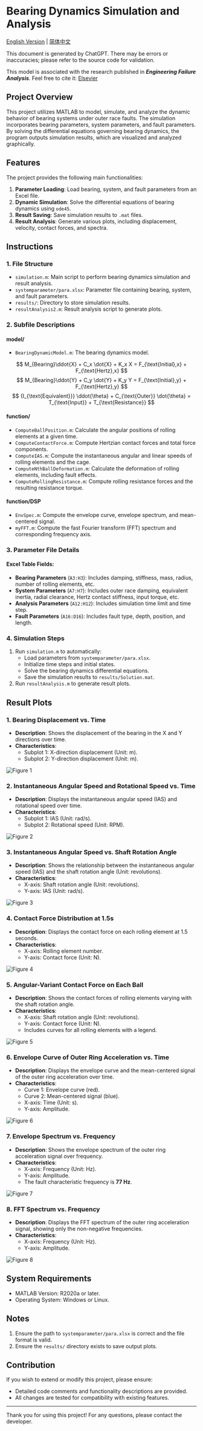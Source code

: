 # Bearing Dynamics Simulation and Analysis

[English Version](https://github.com/BiaWei/Bearing-Dynamics/blob/main/README.md) | [简体中文](https://github.com/BiaWei/Bearing-Dynamics/blob/main/README.zh.md)

This document is generated by ChatGPT. There may be errors or inaccuracies; please refer to the source code for validation.

This model is associated with the research published in **_Engineering Failure Analysis_**. Feel free to cite it: [Elsevier](https://doi.org/10.1016/j.engfailanal.2024.108251)

## Project Overview

This project utilizes MATLAB to model, simulate, and analyze the dynamic behavior of bearing systems under outer race faults. The simulation incorporates bearing parameters, system parameters, and fault parameters. By solving the differential equations governing bearing dynamics, the program outputs simulation results, which are visualized and analyzed graphically.

## Features

The project provides the following main functionalities:
1. **Parameter Loading**: Load bearing, system, and fault parameters from an Excel file.
2. **Dynamic Simulation**: Solve the differential equations of bearing dynamics using `ode45`.
3. **Result Saving**: Save simulation results to `.mat` files.
4. **Result Analysis**: Generate various plots, including displacement, velocity, contact forces, and spectra.

## Instructions

### 1. File Structure
- `simulation.m`: Main script to perform bearing dynamics simulation and result analysis.
- `systemparameter/para.xlsx`: Parameter file containing bearing, system, and fault parameters.
- `results/`: Directory to store simulation results.
- `resultAnalysis2.m`: Result analysis script to generate plots.

### 2. Subfile Descriptions

#### model/
- `BearingDynamicModel.m`: The bearing dynamics model.

$$ M_{Bearing}\ddot{X} + C_x \dot{X} + K_x X = F_{\text{Initial},x} + F_{\text{Hertz},x} $$
$$ M_{Bearing}\ddot{Y} + C_y \dot{Y} + K_y Y = F_{\text{Initial},y} + F_{\text{Hertz},y} $$
$$ {I_{\text{Equivalent}}} \ddot{\theta} + C_{\text{Outer}} \dot{\theta} = T_{\text{Input}} + T_{\text{Resistance}} $$

#### function/
- `ComputeBallPosition.m`: Calculate the angular positions of rolling elements at a given time.
- `ComputeContactForce.m`: Compute Hertzian contact forces and total force components.
- `ComputeIAS.m`: Compute the instantaneous angular and linear speeds of rolling elements and the cage.
- `ComputeNthBallDeformation.m`: Calculate the deformation of rolling elements, including fault effects.
- `ComputeRollingResistance.m`: Compute rolling resistance forces and the resulting resistance torque.

#### function/DSP
- `EnvSpec.m`: Compute the envelope curve, envelope spectrum, and mean-centered signal.
- `myFFT.m`: Compute the fast Fourier transform (FFT) spectrum and corresponding frequency axis.

### 3. Parameter File Details

#### Excel Table Fields:
- **Bearing Parameters** (`A3:H3`): Includes damping, stiffness, mass, radius, number of rolling elements, etc.
- **System Parameters** (`A7:H7`): Includes outer race damping, equivalent inertia, radial clearance, Hertz contact stiffness, input torque, etc.
- **Analysis Parameters** (`A12:H12`): Includes simulation time limit and time step.
- **Fault Parameters** (`A16:D16`): Includes fault type, depth, position, and length.

### 4. Simulation Steps
1. Run `simulation.m` to automatically:
   - Load parameters from `systemparameter/para.xlsx`.
   - Initialize time steps and initial states.
   - Solve the bearing dynamics differential equations.
   - Save the simulation results to `results/Solution.mat`.
2. Run `resultAnalysis.m` to generate result plots.

## Result Plots

### 1. Bearing Displacement vs. Time
- **Description**: Shows the displacement of the bearing in the X and Y directions over time.
- **Characteristics**:
  - Subplot 1: X-direction displacement (Unit: m).
  - Subplot 2: Y-direction displacement (Unit: m).

![Figure 1](https://raw.githubusercontent.com/BiaWei/Bearing-Dynamics/refs/heads/main/examples/figure1.png "Figure 1")

### 2. Instantaneous Angular Speed and Rotational Speed vs. Time
- **Description**: Displays the instantaneous angular speed (IAS) and rotational speed over time.
- **Characteristics**:
  - Subplot 1: IAS (Unit: rad/s).
  - Subplot 2: Rotational speed (Unit: RPM).

![Figure 2](https://raw.githubusercontent.com/BiaWei/Bearing-Dynamics/refs/heads/main/examples/figure2.png "Figure 2")

### 3. Instantaneous Angular Speed vs. Shaft Rotation Angle
- **Description**: Shows the relationship between the instantaneous angular speed (IAS) and the shaft rotation angle (Unit: revolutions).
- **Characteristics**:
  - X-axis: Shaft rotation angle (Unit: revolutions).
  - Y-axis: IAS (Unit: rad/s).

![Figure 3](https://raw.githubusercontent.com/BiaWei/Bearing-Dynamics/refs/heads/main/examples/figure3.png "Figure 3")

### 4. Contact Force Distribution at 1.5s
- **Description**: Displays the contact force on each rolling element at 1.5 seconds.
- **Characteristics**:
  - X-axis: Rolling element number.
  - Y-axis: Contact force (Unit: N).

![Figure 4](https://raw.githubusercontent.com/BiaWei/Bearing-Dynamics/refs/heads/main/examples/figure4.png "Figure 4")

### 5. Angular-Variant Contact Force on Each Ball
- **Description**: Shows the contact forces of rolling elements varying with the shaft rotation angle.
- **Characteristics**:
  - X-axis: Shaft rotation angle (Unit: revolutions).
  - Y-axis: Contact force (Unit: N).
  - Includes curves for all rolling elements with a legend.

![Figure 5](https://raw.githubusercontent.com/BiaWei/Bearing-Dynamics/refs/heads/main/examples/figure5.png "Figure 5")

### 6. Envelope Curve of Outer Ring Acceleration vs. Time
- **Description**: Displays the envelope curve and the mean-centered signal of the outer ring acceleration over time.
- **Characteristics**:
  - Curve 1: Envelope curve (red).
  - Curve 2: Mean-centered signal (blue).
  - X-axis: Time (Unit: s).
  - Y-axis: Amplitude.

![Figure 6](https://raw.githubusercontent.com/BiaWei/Bearing-Dynamics/refs/heads/main/examples/figure6.png "Figure 6")

### 7. Envelope Spectrum vs. Frequency
- **Description**: Shows the envelope spectrum of the outer ring acceleration signal over frequency.
- **Characteristics**:
  - X-axis: Frequency (Unit: Hz).
  - Y-axis: Amplitude.
  - The fault characteristic frequency is __77 Hz__.

![Figure 7](https://raw.githubusercontent.com/BiaWei/Bearing-Dynamics/refs/heads/main/examples/figure7.png "Figure 7")

### 8. FFT Spectrum vs. Frequency
- **Description**: Displays the FFT spectrum of the outer ring acceleration signal, showing only the non-negative frequencies.
- **Characteristics**:
  - X-axis: Frequency (Unit: Hz).
  - Y-axis: Amplitude.

![Figure 8](https://raw.githubusercontent.com/BiaWei/Bearing-Dynamics/refs/heads/main/examples/figure8.png "Figure 8")

## System Requirements
- MATLAB Version: R2020a or later.
- Operating System: Windows or Linux.

## Notes
1. Ensure the path to `systemparameter/para.xlsx` is correct and the file format is valid.
2. Ensure the `results/` directory exists to save output plots.

## Contribution
If you wish to extend or modify this project, please ensure:
- Detailed code comments and functionality descriptions are provided.
- All changes are tested for compatibility with existing features.

---

Thank you for using this project! For any questions, please contact the developer.
